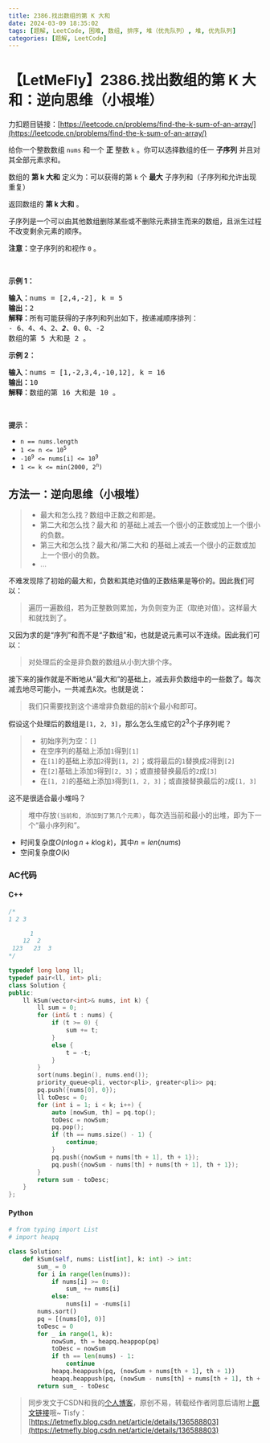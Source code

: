 ```yaml
---
title: 2386.找出数组的第 K 大和
date: 2024-03-09 18:35:02
tags: [题解, LeetCode, 困难, 数组, 排序, 堆（优先队列）, 堆, 优先队列]
categories: [题解, LeetCode]
---
```


# 【LetMeFly】2386.找出数组的第 K 大和：逆向思维（小根堆）

力扣题目链接：[https://leetcode.cn/problems/find-the-k-sum-of-an-array/](https://leetcode.cn/problems/find-the-k-sum-of-an-array/)

<p>给你一个整数数组 <code>nums</code> 和一个 <strong>正</strong> 整数 <code>k</code> 。你可以选择数组的任一 <strong>子序列</strong> 并且对其全部元素求和。</p>

<p>数组的 <strong>第 k 大和</strong> 定义为：可以获得的第 <code>k</code> 个 <strong>最大</strong> 子序列和（子序列和允许出现重复）</p>

<p>返回数组的 <strong>第 k 大和</strong> 。</p>

<p>子序列是一个可以由其他数组删除某些或不删除元素排生而来的数组，且派生过程不改变剩余元素的顺序。</p>

<p><strong>注意：</strong>空子序列的和视作 <code>0</code> 。</p>

<p>&nbsp;</p>

<p><strong>示例 1：</strong></p>

<pre><strong>输入：</strong>nums = [2,4,-2], k = 5
<strong>输出：</strong>2
<strong>解释：</strong>所有可能获得的子序列和列出如下，按递减顺序排列：
- 6、4、4、2、<strong><em>2</em></strong>、0、0、-2
数组的第 5 大和是 2 。
</pre>

<p><strong>示例 2：</strong></p>

<pre><strong>输入：</strong>nums = [1,-2,3,4,-10,12], k = 16
<strong>输出：</strong>10
<strong>解释：</strong>数组的第 16 大和是 10 。
</pre>

<p>&nbsp;</p>

<p><strong>提示：</strong></p>

<ul>
	<li><code>n == nums.length</code></li>
	<li><code>1 &lt;= n &lt;= 10<sup>5</sup></code></li>
	<li><code>-10<sup>9</sup> &lt;= nums[i] &lt;= 10<sup>9</sup></code></li>
	<li><code>1 &lt;= k &lt;= min(2000, 2<sup>n</sup>)</code></li>
</ul>


    
## 方法一：逆向思维（小根堆）

> + 最大和怎么找？数组中正数之和即是。
> + 第二大和怎么找？最大和 的基础上减去一个很小的正数或加上一个很小的负数。
> + 第三大和怎么找？最大和/第二大和 的基础上减去一个很小的正数或加上一个很小的负数。
> + ...

不难发现除了初始的最大和，负数和其绝对值的正数结果是等价的。因此我们可以：

> 遍历一遍数组，若为正整数则累加，为负则变为正（取绝对值）。这样最大和就找到了。

又因为求的是“序列”和而不是“子数组”和，也就是说元素可以不连续。因此我们可以：

> 对处理后的全是非负数的数组从小到大排个序。

接下来的操作就是不断地从“最大和”的基础上，减去非负数组中的一些数了。每次减去地尽可能小，一共减去$k$次。也就是说：

> 我们只需要找到这个递增非负数组的前$k$个最小和即可。

假设这个处理后的数组是```[1, 2, 3]```，那么怎么生成它的$2^3$个子序列呢？

> + 初始序列为空：```[]```
> + 在空序列的基础上添加```1```得到```[1]```
> + 在```[1]```的基础上添加```2```得到```[1, 2]```；或将最后的```1```替换成```2```得到```[2]```
> + 在```[2]```基础上添加```3```得到```[2, 3]```；或直接替换最后的```2```成```[3]```
> + 在```[1, 2]```的基础上添加```3```得到```[1, 2, 3]```；或直接替换最后的```2```成```[1, 3]```

这不是很适合最小堆吗？

> 堆中存放```(当前和, 添加到了第几个元素）```，每次选当前和最小的出堆，即为下一个“最小序列和”。

+ 时间复杂度$O(n\log n + k\log k)$，其中$n=len(nums)$
+ 空间复杂度$O(k)$

### AC代码

#### C++

```cpp
/*
1 2 3

      1
    12  2
 123   23  3
*/

typedef long long ll;
typedef pair<ll, int> pli;
class Solution {
public:
    ll kSum(vector<int>& nums, int k) {
        ll sum = 0;
        for (int& t : nums) {
            if (t >= 0) {
                sum += t;
            }
            else {
                t = -t;
            }
        }
        sort(nums.begin(), nums.end());
        priority_queue<pli, vector<pli>, greater<pli>> pq;
        pq.push({nums[0], 0});
        ll toDesc = 0;
        for (int i = 1; i < k; i++) {
            auto [nowSum, th] = pq.top();
            toDesc = nowSum;
            pq.pop();
            if (th == nums.size() - 1) {
                continue;
            }
            pq.push({nowSum + nums[th + 1], th + 1});
            pq.push({nowSum - nums[th] + nums[th + 1], th + 1});
        }
        return sum - toDesc;
    }
};
```

#### Python

```python
# from typing import List
# import heapq

class Solution:
    def kSum(self, nums: List[int], k: int) -> int:
        sum_ = 0
        for i in range(len(nums)):
            if nums[i] >= 0:
                sum_ += nums[i]
            else:
                nums[i] = -nums[i]
        nums.sort()
        pq = [(nums[0], 0)]
        toDesc = 0
        for _ in range(1, k):
            nowSum, th = heapq.heappop(pq)
            toDesc = nowSum
            if th == len(nums) - 1:
                continue
            heapq.heappush(pq, (nowSum + nums[th + 1], th + 1))
            heapq.heappush(pq, (nowSum - nums[th] + nums[th + 1], th + 1))
        return sum_ - toDesc
```

> 同步发文于CSDN和我的[个人博客](https://blog.letmefly.xyz/)，原创不易，转载经作者同意后请附上[原文链接](https://blog.letmefly.xyz/2024/03/09/LeetCode%202386.%E6%89%BE%E5%87%BA%E6%95%B0%E7%BB%84%E7%9A%84%E7%AC%ACK%E5%A4%A7%E5%92%8C/)哦~
> Tisfy：[https://letmefly.blog.csdn.net/article/details/136588803](https://letmefly.blog.csdn.net/article/details/136588803)
